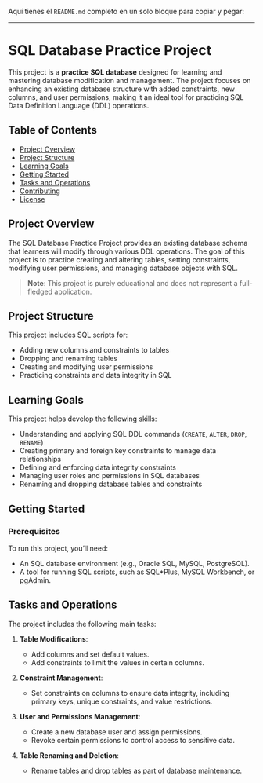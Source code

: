 Aquí tienes el `README.md` completo en un solo bloque para copiar y pegar:

---

# SQL Database Practice Project

This project is a **practice SQL database** designed for learning and mastering database modification and management. The project focuses on enhancing an existing database structure with added constraints, new columns, and user permissions, making it an ideal tool for practicing SQL Data Definition Language (DDL) operations.

## Table of Contents

- [Project Overview](#project-overview)
- [Project Structure](#project-structure)
- [Learning Goals](#learning-goals)
- [Getting Started](#getting-started)
- [Tasks and Operations](#tasks-and-operations)
- [Contributing](#contributing)
- [License](#license)

## Project Overview

The SQL Database Practice Project provides an existing database schema that learners will modify through various DDL operations. The goal of this project is to practice creating and altering tables, setting constraints, modifying user permissions, and managing database objects with SQL.

> **Note**: This project is purely educational and does not represent a full-fledged application.

## Project Structure

This project includes SQL scripts for:

- Adding new columns and constraints to tables
- Dropping and renaming tables
- Creating and modifying user permissions
- Practicing constraints and data integrity in SQL

## Learning Goals

This project helps develop the following skills:

- Understanding and applying SQL DDL commands (`CREATE`, `ALTER`, `DROP`, `RENAME`)
- Creating primary and foreign key constraints to manage data relationships
- Defining and enforcing data integrity constraints
- Managing user roles and permissions in SQL databases
- Renaming and dropping database tables and constraints

## Getting Started

### Prerequisites

To run this project, you’ll need:

- An SQL database environment (e.g., Oracle SQL, MySQL, PostgreSQL).
- A tool for running SQL scripts, such as SQL*Plus, MySQL Workbench, or pgAdmin.

## Tasks and Operations

The project includes the following main tasks:

1. **Table Modifications**:
   - Add columns and set default values.
   - Add constraints to limit the values in certain columns.

2. **Constraint Management**:
   - Set constraints on columns to ensure data integrity, including primary keys, unique constraints, and value restrictions.

3. **User and Permissions Management**:
   - Create a new database user and assign permissions.
   - Revoke certain permissions to control access to sensitive data.

4. **Table Renaming and Deletion**:
   - Rename tables and drop tables as part of database maintenance.
